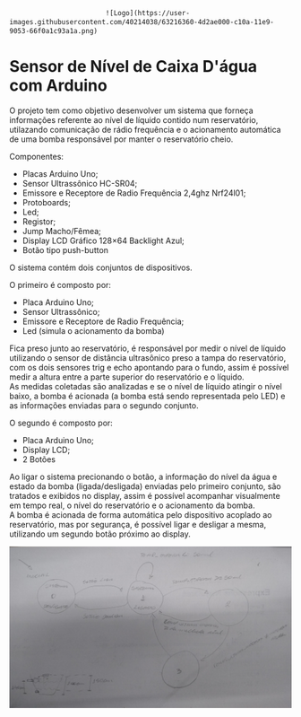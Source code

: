                             ![Logo](https://user-images.githubusercontent.com/40214038/63216360-4d2ae000-c10a-11e9-9053-66f0a1c93a1a.png)

# Sensor de Nível de Caixa D'água com Arduino

  O projeto tem como objetivo desenvolver um sistema que forneça informações referente ao nível de líquido contido num reservatório, utilazando comunicação de rádio frequência e o acionamento automática de uma bomba responsável por manter o reservatório cheio.

Componentes:
- Placas Arduino Uno; 
- Sensor Ultrassônico HC-SR04;
- Emissore e Receptore de Radio Frequência 2,4ghz Nrf24l01;
- Protoboards;
- Led;
- Registor;
- Jump Macho/Fêmea;
-  Display LCD Gráfico 128×64 Backlight Azul;
-  Botão tipo push-button

O sistema contém dois conjuntos de dispositivos.

O primeiro é composto por:
  - Placa Arduino Uno;
  - Sensor Ultrassônico;
  - Emissore e Receptore de Radio Frequência;
  - Led (simula o acionamento da bomba)
  
  <p>Fica preso junto ao reservatório, é responsável por medir o nível de líquido utilizando o sensor de distância ultrasônico preso a tampa do reservatório, com os dois sensores trig e echo apontando para o fundo, assim é possível medir a altura entre a parte superior do reservatório e o líquido.<br \> 
  As medidas coletadas são analizadas e se o nível de líquido atingir o nível baixo, a bomba é acionada (a bomba está sendo representada pelo LED) e as informações enviadas para o segundo conjunto.

O segundo é composto por:
  - Placa Arduino Uno;
  - Display LCD;
  - 2 Botões
  
 <p>Ao ligar o sistema precionando o botão, a informação do nível da água e estado da bomba (ligada/desligada) enviadas pelo primeiro conjunto, são tratados e exibidos no display, assim é possível acompanhar visualmente em tempo real, o nível do reservatório e o acionamento da bomba.<br \>
  A bomba é acionada de forma automática pelo dispositivo acoplado ao reservatório, mas por segurança, é possível ligar e desligar a mesma, utilizando um segundo botão próximo ao display.


![MaqEstadoLogo](https://github.com/AndreSalgueiro/SE/blob/master/Projeto%20Final/Medidor%20de%20Nivel%20Caixa%20Dagua/Maq_etado_inicial.jpg)
